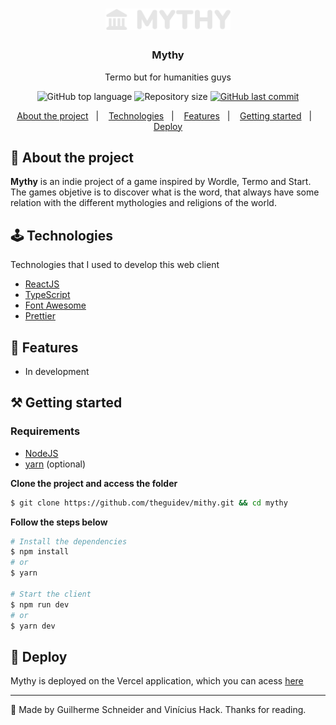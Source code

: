 <h1 align="center">
	<img alt="Logo" src="/public/Logo.png" width="200px" />
</h1>

<h3 align="center">
  Mythy
</h3>

<p align="center">Termo but for humanities guys</p>

<p align="center">
  <img alt="GitHub top language" src="https://img.shields.io/github/languages/top/theguidev/mythy?color=%23ff6666&style=for-the-badge">
  
  <img alt="Repository size" src="https://img.shields.io/github/repo-size/theguidev/mythy?color=%23FF6666&style=for-the-badge">
  
  <a href="https://github.com/ViniciusHack/worldtrip/commits/master">
    <img alt="GitHub last commit" src="https://img.shields.io/github/last-commit/theguidev/mythy?color=FF6666&style=for-the-badge">
  </a>
</p>

<p align="center">
  <a href="#-about-the-project">About the project</a>&nbsp;&nbsp;&nbsp;|&nbsp;&nbsp;&nbsp;
  <a href="#-technologies">Technologies</a>&nbsp;&nbsp;&nbsp;|&nbsp;&nbsp;&nbsp;
  <a href="#-features">Features</a>&nbsp;&nbsp;&nbsp;|&nbsp;&nbsp;&nbsp;
  <a href="#-getting-started">Getting started</a>&nbsp;&nbsp;&nbsp;|&nbsp;&nbsp;&nbsp;
  <a href="#-deploy">Deploy</a>
</p>

## 🔰  About the project

**Mythy** is an indie project of a game inspired by Wordle, Termo and Start. 
The games objetive is to discover what is the word, that always have some relation
with the different mythologies and religions of the world.

## 🕹️ Technologies

Technologies that I used to develop this web client

- [ReactJS](https://reactjs.org/)
- [TypeScript](https://www.typescriptlang.org/)
- [Font Awesome](https://www.fontawesome.com/) 
- [Prettier](https://prettier.io/)

## 🎯 Features

- In development

## ⚒️ Getting started

### Requirements

- [NodeJS](https://nodejs.org/en/)
- [yarn](https://classic.yarnpkg.com/lang/en/docs/install/) (optional)

**Clone the project and access the folder**

```bash
$ git clone https://github.com/theguidev/mithy.git && cd mythy
```

**Follow the steps below**

```bash
# Install the dependencies
$ npm install
# or
$ yarn

# Start the client
$ npm run dev
# or
$ yarn dev
```

## 🔮 Deploy

Mythy is deployed on the Vercel application, which you can acess [here](https://mythy.vercel.app/)

---

🎍 Made by Guilherme Schneider and Vinícius Hack. Thanks for reading.




